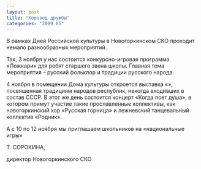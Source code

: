 ```yaml
---
layout: post
title: "Хоровод дружбы"
categories: "2009 85"
---
```


В рамках Дней Российской культуры в Новогоркинском СКО проходит немало разнообразных мероприятий.

Так, 3 ноября у нас состоится конкурсно-игровая программа «Ложкари» для ребят старшего звена школы. Главная тема мероприятия – русский фольклор и традиции русского народа.

4 ноября в помещении Дома культуры откроется выставка «», посвященная традициям народов республик, некогда входивших в состав СССР. В этот же день состоится концерт «Когда поет душа», в котором примут участие такие прославленные коллективы, как новогоркинский хор «Русская горница» и лежневский танцевальный коллектив «Родник».

А с 10 по 12 ноября мы приглашаем школьников на «национальные игры»

Т. СОРОКИНА,

директор Новогоркинского СКО


